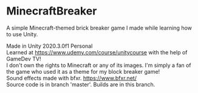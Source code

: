 # MinecraftBreaker  
A simple Minecraft-themed brick breaker game I made while learning how to use Unity.  
  
Made in Unity 2020.3.0f1 Personal  
Learned at https://www.udemy.com/course/unitycourse with the help of GameDev TV!  
I don't own the rights to Minecraft or any of its images. I'm simply a fan of the game who used it as a theme for my block breaker game!  
Sound effects made with bfxr. https://www.bfxr.net/  
Source code is in branch 'master'. Builds are in this branch.  
